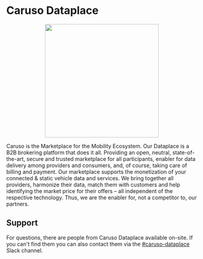 # Caruso Dataplace

<div align="center">
  <img src="https://www.caruso-dataplace.com/wp-content/uploads/2018/09/logo_blu_2x.png" width="300px"/>
</div>

Caruso is the Marketplace for the Mobility Ecosystem. Our Dataplace is a B2B brokering platform that does it all. Providing an open, neutral, state-of-the-art, secure and trusted marketplace for all participants, enabler for data delivery among providers and consumers, and, of course, taking care of billing and payment. Our marketplace supports the monetization of your connected & static vehicle data and services. We bring together all providers, harmonize their data, match them with customers and help identifying the market price for their offers – all independent of the respective technology. Thus, we are the enabler for, not a competitor to, our partners.

## Support

For questions, there are people from Caruso Dataplace available on-site. If you can't find them you can also contact them via the [#caruso-dataplace](https://hackerstolz-community.slack.com/app_redirect?channel=CE4LJJNVB) Slack channel.
